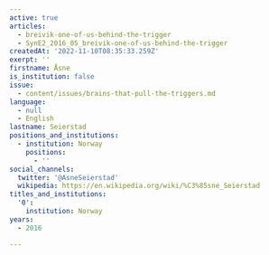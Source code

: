 ```yaml
---
active: true
articles:
  - breivik-one-of-us-behind-the-trigger
  - SynE2_2016_05_breivik-one-of-us-behind-the-trigger
createdAt: '2022-11-10T08:35:33.259Z'
exerpt: ''
firstname: Åsne
is_institution: false
issue:
  - content/issues/brains-that-pull-the-triggers.md
language:
  - null
  - English
lastname: Seierstad
positions_and_institutions:
  - institution: Norway
    positions:
      - ''
social_channels:
  twitter: '@AsneSeierstad'
  wikipedia: https://en.wikipedia.org/wiki/%C3%85sne_Seierstad
titles_and_institutions:
  '0':
    institution: Norway
years:
  - 2016

---
```

